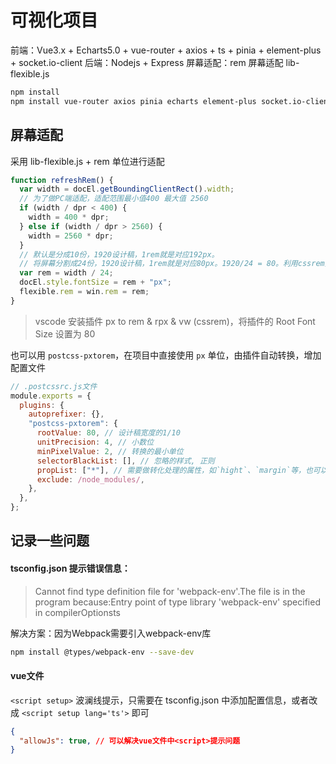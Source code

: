 # 可视化项目

前端：Vue3.x + Echarts5.0 + vue-router + axios + ts + pinia + element-plus + socket.io-client
后端：Nodejs + Express
屏幕适配：rem 屏幕适配 lib-flexible.js

```bash
npm install
npm install vue-router axios pinia echarts element-plus socket.io-client --save
```

## 屏幕适配

采用 lib-flexible.js + rem 单位进行适配

```js
function refreshRem() {
  var width = docEl.getBoundingClientRect().width;
  // 为了做PC端适配，适配范围最小值400 最大值 2560
  if (width / dpr < 400) {
    width = 400 * dpr;
  } else if (width / dpr > 2560) {
    width = 2560 * dpr;
  }
  // 默认是分成10份，1920设计稿，1rem就是对应192px。
  // 将屏幕分割成24份，1920设计稿，1rem就是对应80px。1920/24 = 80。利用cssrem插件转换单位
  var rem = width / 24;
  docEl.style.fontSize = rem + "px";
  flexible.rem = win.rem = rem;
}
```

> vscode 安装插件 px to rem & rpx & vw (cssrem)，将插件的 Root Font Size 设置为 80

也可以用 `postcss-pxtorem`，在项目中直接使用 `px` 单位，由插件自动转换，增加配置文件

```js
// .postcssrc.js文件
module.exports = {
  plugins: {
    autoprefixer: {},
    "postcss-pxtorem": {
      rootValue: 80, // 设计稿宽度的1/10
      unitPrecision: 4, // 小数位
      minPixelValue: 2, // 转换的最小单位
      selectorBlackList: [], // 忽略的样式, 正则
      propList: ["*"], // 需要做转化处理的属性，如`hight`、`margin`等，也可以正则匹配
      exclude: /node_modules/,
    },
  },
};
```



## 记录一些问题

#### tsconfig.json 提示错误信息：

> Cannot find type definition file for 'webpack-env'.The file is in the program because:Entry point of type library 'webpack-env' specified in compilerOptionsts

解决方案：因为Webpack需要引入webpack-env库

```bash
npm install @types/webpack-env --save-dev
```

#### vue文件

`<script setup>` 波澜线提示，只需要在 tsconfig.json 中添加配置信息，或者改成 `<script setup lang='ts'>` 即可

```json
{
  "allowJs": true, // 可以解决vue文件中<script>提示问题
}
```
